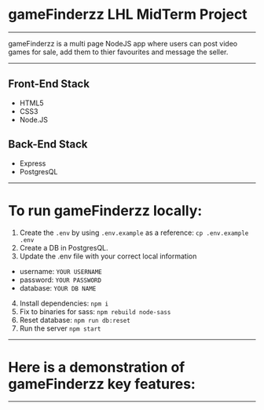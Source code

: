 # gameFinderzz LHL MidTerm Project
---

gameFinderzz is a multi page NodeJS app where users can post video games for sale, add them to thier favourites and message the seller.

---

## Front-End Stack
* HTML5
* CSS3
* Node.JS

## Back-End Stack
* Express
* PostgresQL

---

# To run gameFinderzz locally:

1. Create the `.env` by using `.env.example` as a reference: `cp .env.example .env`
2. Create a DB in PostgresQL.
3. Update the .env file with your correct local information 
  - username: `YOUR USERNAME` 
  - password: `YOUR PASSWORD` 
  - database: `YOUR DB NAME`
4. Install dependencies: `npm i`
5. Fix to binaries for sass: `npm rebuild node-sass`
6. Reset database: `npm run db:reset`
7. Run the server `npm start`


---

# Here is a demonstration of gameFinderzz key features:

---
